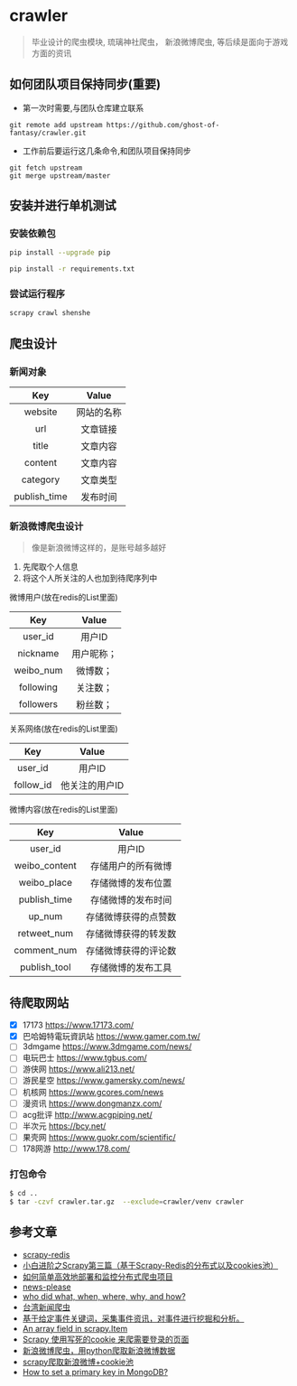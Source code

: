 # crawler
> 毕业设计的爬虫模块, 琉璃神社爬虫， 新浪微博爬虫, 等后续是面向于游戏方面的资讯

## 如何团队项目保持同步(重要)

- 第一次时需要,与团队仓库建立联系

```
git remote add upstream https://github.com/ghost-of-fantasy/crawler.git
```

- 工作前后要运行这几条命令,和团队项目保持同步

```
git fetch upstream
git merge upstream/master
```

## 安装并进行单机测试

### 安装依赖包

```sh
pip install --upgrade pip

pip install -r requirements.txt
```

### 尝试运行程序

```bash
scrapy crawl shenshe
```

## 爬虫设计

### 新闻对象  

|Key|Value|  
|:---:|:---:|  
|website|网站的名称|
|url|文章链接|
|title|文章内容|
|content|文章内容|
|category|文章类型|
|publish_time|发布时间|

### 新浪微博爬虫设计

> 像是新浪微博这样的，是账号越多越好

1. 先爬取个人信息
2. 将这个人所关注的人也加到待爬序列中

微博用户(放在redis的List里面)

|Key|Value|
|:---:|:---:|
|user_id|用户ID|
|nickname|用户昵称；|
|weibo_num|微博数；|
|following|关注数；|
|followers|粉丝数；|

关系网络(放在redis的List里面)

|Key|Value|
|:---:|:---:|
|user_id|用户ID|
|follow_id|他关注的用户ID|

微博内容(放在redis的List里面)

|Key|Value|
|:---:|:---:|
|user_id|用户ID|
|weibo_content|存储用户的所有微博|
|weibo_place|存储微博的发布位置|
|publish_time| 存储微博的发布时间|
|up_num|存储微博获得的点赞数|
|retweet_num|存储微博获得的转发数|
|comment_num|存储微博获得的评论数|
|publish_tool|存储微博的发布工具|

## 待爬取网站

 - [x] 17173 https://www.17173.com/
 - [x] 巴哈姆特電玩資訊站 https://www.gamer.com.tw/
 - [ ] 3dmgame https://www.3dmgame.com/news/
 - [ ] 电玩巴士 https://www.tgbus.com/
 - [ ] 游侠网 https://www.ali213.net/
 - [ ] 游民星空 https://www.gamersky.com/news/
 - [ ] 机核网 https://www.gcores.com/news
 - [ ] 漫资讯 https://www.dongmanzx.com/
 - [ ] acg批评 http://www.acgpiping.net/
 - [ ] 半次元 https://bcy.net/
 - [ ] 果壳网 https://www.guokr.com/scientific/
 - [ ] 178网游 http://www.178.com/

### 打包命令
```bash
$ cd ..
$ tar -czvf crawler.tar.gz  --exclude=crawler/venv crawler
```

## 参考文章

- [scrapy-redis](https://github.com/rmax/scrapy-redis)
- [小白进阶之Scrapy第三篇（基于Scrapy-Redis的分布式以及cookies池）](https://cuiqingcai.com/4048.html)
- [如何简单高效地部署和监控分布式爬虫项目](https://juejin.im/post/5bebc5fd6fb9a04a053f3a0e)
- [news-please](https://github.com/fhamborg/news-please)
- [who did what, when, where, why, and how?](https://github.com/fhamborg/Giveme5W1H)
- [台湾新闻爬虫](https://github.com/TaiwanStat/Taiwan-news-crawlers)
- [基于给定事件关键词，采集事件资讯，对事件进行挖掘和分析。](https://github.com/liuhuanyong/EventMonitor)
- [An array field in scrapy.Item](https://stackoverflow.com/questions/29227119/an-array-field-in-scrapy-item)
- [Scrapy 使用写死的cookie 来爬需要登录的页面](https://blog.csdn.net/fox64194167/article/details/79775301)
- [新浪微博爬虫，用python爬取新浪微博数据](https://github.com/dataabc/weiboSpider)
- [scrapy爬取新浪微博+cookie池](https://blog.csdn.net/m0_37438418/article/details/80819847)
- [How to set a primary key in MongoDB?](https://stackoverflow.com/questions/3298963/how-to-set-a-primary-key-in-mongodb)